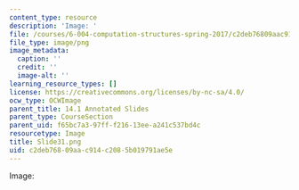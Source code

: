 ```yaml
---
content_type: resource
description: 'Image: '
file: /courses/6-004-computation-structures-spring-2017/c2deb76809aac914c2085b019791ae5e_Slide31.png
file_type: image/png
image_metadata:
  caption: ''
  credit: ''
  image-alt: ''
learning_resource_types: []
license: https://creativecommons.org/licenses/by-nc-sa/4.0/
ocw_type: OCWImage
parent_title: 14.1 Annotated Slides
parent_type: CourseSection
parent_uid: f65bc7a3-97ff-f216-13ee-a241c537bd4c
resourcetype: Image
title: Slide31.png
uid: c2deb768-09aa-c914-c208-5b019791ae5e
---
```

Image: 